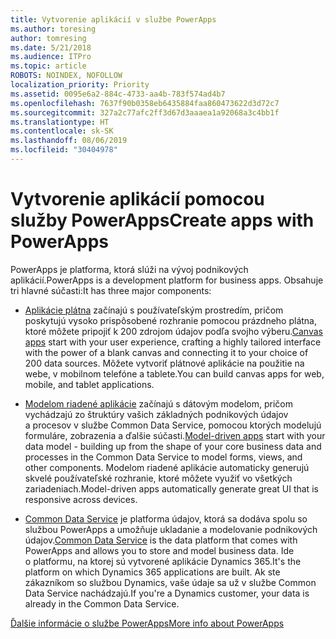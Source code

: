 ```yaml
---
title: Vytvorenie aplikácií v službe PowerApps
ms.author: toresing
author: tomresing
ms.date: 5/21/2018
ms.audience: ITPro
ms.topic: article
ROBOTS: NOINDEX, NOFOLLOW
localization_priority: Priority
ms.assetid: 0095e6a2-884c-4733-aa4b-783f574ad4b7
ms.openlocfilehash: 7637f90b0358eb6435884faa860473622d3d72c7
ms.sourcegitcommit: 327a2c77afc2ff3d67d3aaaea1a92068a3c4bb1f
ms.translationtype: HT
ms.contentlocale: sk-SK
ms.lasthandoff: 08/06/2019
ms.locfileid: "30404978"
---
```

# <a name="create-apps-with-powerapps"></a><span data-ttu-id="5e129-102">Vytvorenie aplikácií pomocou služby PowerApps</span><span class="sxs-lookup"><span data-stu-id="5e129-102">Create apps with PowerApps</span></span>

<span data-ttu-id="5e129-103">PowerApps je platforma, ktorá slúži na vývoj podnikových aplikácií.</span><span class="sxs-lookup"><span data-stu-id="5e129-103">PowerApps is a development platform for business apps.</span></span> <span data-ttu-id="5e129-104">Obsahuje tri hlavné súčasti:</span><span class="sxs-lookup"><span data-stu-id="5e129-104">It has three major components:</span></span> 
  
- <span data-ttu-id="5e129-105">[Aplikácie plátna](https://go.microsoft.com/fwlink/?linkid=874495) začínajú s používateľským prostredím, pričom poskytujú vysoko prispôsobené rozhranie pomocou prázdneho plátna, ktoré môžete pripojiť k 200 zdrojom údajov podľa svojho výberu.</span><span class="sxs-lookup"><span data-stu-id="5e129-105">[Canvas apps](https://go.microsoft.com/fwlink/?linkid=874495) start with your user experience, crafting a highly tailored interface with the power of a blank canvas and connecting it to your choice of 200 data sources.</span></span> <span data-ttu-id="5e129-106">Môžete vytvoriť plátnové aplikácie na použitie na webe, v mobilnom telefóne a tablete.</span><span class="sxs-lookup"><span data-stu-id="5e129-106">You can build canvas apps for web, mobile, and tablet applications.</span></span> 
    
- <span data-ttu-id="5e129-107">[Modelom riadené aplikácie](https://go.microsoft.com/fwlink/?linkid=874496) začínajú s dátovým modelom, pričom vychádzajú zo štruktúry vašich základných podnikových údajov a procesov v službe Common Data Service, pomocou ktorých modelujú formuláre, zobrazenia a ďalšie súčasti.</span><span class="sxs-lookup"><span data-stu-id="5e129-107">[Model-driven apps](https://go.microsoft.com/fwlink/?linkid=874496) start with your data model - building up from the shape of your core business data and processes in the Common Data Service to model forms, views, and other components.</span></span> <span data-ttu-id="5e129-108">Modelom riadené aplikácie automaticky generujú skvelé používateľské rozhranie, ktoré môžete využiť vo všetkých zariadeniach.</span><span class="sxs-lookup"><span data-stu-id="5e129-108">Model-driven apps automatically generate great UI that is responsive across devices.</span></span> 
    
- <span data-ttu-id="5e129-109">[Common Data Service](https://go.microsoft.com/fwlink/?linkid=874497) je platforma údajov, ktorá sa dodáva spolu so službou PowerApps a umožňuje ukladanie a modelovanie podnikových údajov.</span><span class="sxs-lookup"><span data-stu-id="5e129-109">[Common Data Service](https://go.microsoft.com/fwlink/?linkid=874497) is the data platform that comes with PowerApps and allows you to store and model business data.</span></span> <span data-ttu-id="5e129-110">Ide o platformu, na ktorej sú vytvorené aplikácie Dynamics 365.</span><span class="sxs-lookup"><span data-stu-id="5e129-110">It's the platform on which Dynamics 365 applications are built.</span></span> <span data-ttu-id="5e129-111">Ak ste zákazníkom so službou Dynamics, vaše údaje sa už v službe Common Data Service nachádzajú.</span><span class="sxs-lookup"><span data-stu-id="5e129-111">If you're a Dynamics customer, your data is already in the Common Data Service.</span></span> 
    
[<span data-ttu-id="5e129-112">Ďalšie informácie o službe PowerApps</span><span class="sxs-lookup"><span data-stu-id="5e129-112">More info about PowerApps</span></span>](https://go.microsoft.com/fwlink/?linkid=874498)
  

